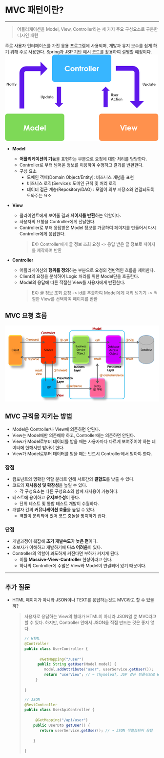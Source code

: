 # MVC 패턴이란?

---

> 어플리케이션을 Model, View, Controller라는 세 가지 주요 구성요소로 구분한 디자인 패턴

주로 사용자 인터페이스를 가진 응용 프로그램에 사용되며, 개발과 유지 보수를 쉽게 하기 위해 주로 사용한다. Spring과 JSP 기반 예시 코드를 활용하여 설명할 예정이다.
![mvc2.png](./image/mvc2.png)

- **Model**

  - **어플리케이션의 기능**을 표현하는 부분으로 요청에 대한 처리를 담당한다.
  - Controller로 부터 넘어온 정보를 이용하여 수행하고 결과를 반환한다.
  - 구성 요소
    - 도메인 객체(Domain Object/Entity): 비즈니스 개념을 표현
    - 비즈니스 로직(Service): 도메인 규칙 및 처리 로직
    - 데이터 접근 계층(Repository/DAO) : 모델이 외부 저장소와 연결되도록 도와주는 요소

- **View**

  - 클라이언트에게 보여줄 결과 **페이지를 반환**하는 역할이다.
  - 사용자의 요청을 Controller에게 전달한다.
  - Controller로 부터 응답받은 Model 정보를 가공하여 페이지를 만들어서 다시 Controller에게 응답한다.
    > EX) Controller에게 글 정보 조회 요청 -> 응답 받은 글 정보로 페이지를 제작하여 반환

- **Controller**

  - 어플리케이션의 **행위를 정의**하는 부분으로 요청의 전반적인 흐름을 제어한다.
  - Client의 요청을 분석하여 Logic 처리를 위한 Model단을 호출한다.
  - Model의 응답에 따른 적절한 View를 사용자에게 반환한다.
    > EX) 글 정보 조회 요청 -> id를 추출하여 Model에게 처리 넘기기 -> 적절한 View를 선택하여 페이지를 반환

## MVC 요청 흐름

![mvc1.png](./image/mvc1.png)

## MVC 규칙을 지키는 방법

- Model은 Controller나 View에 의존하면 안된다.
- View는 Model에만 의존해야 하고, Controller에는 의존하면 안된다.
- View가 Model로부터 데이터를 받을 때는 사용자마다 다르게 보여주어야 하는 데이터에 한해서만 받아야 한다.
- View가 Model로부터 데이터를 받을 때는 반드시 Controller에서 받아야 한다.

### 장점

- 컴포넌트의 명확한 역할 분리로 인해 서로간의 **결합도**를 낮출 수 있다.
- 코드의 **재사용성 및 확장성**을 높일 수 있다.
  - 각 구성요소는 다른 구성요소와 함께 재사용이 가능하다.
- 테스트에 용이하고 **유지보수성**이 좋다.
  - 단위 테스트 및 통합 테스트 개발이 수월하다.
- 개발자 간의 **커뮤니케이션 효율**을 높일 수 있다.
  - 역할이 분리되어 있어 코드 충돌을 방지하기 쉽다.

### 단점

- 개발과정이 복잡해 **초기 개발속도가 늦은 편**이다.
- 초보자가 이해하고 개발하기에 **다소 어려움**이 있다.
- Controller의 역할이 과도하게 커진다면 부하가 커지게 된다.
  - 이를 **Massive-View-Controller** 현상이라고 한다.
  - 하나의 Controller에 수많은 View와 Model이 연결되어 있기 때문이다.

---

## 추가 질문

- HTML 페이지가 아니라 JSON이나 TEXT를 응답하는것도 MVC라고 할 수 있을까?

  > 사용자로 응답하는 View의 형태가 HTML이 아니라 JSON일 뿐 MVC라고 할 수 있다.
  > 하지만, Controller 안에서 JSON을 직접 만드는 것은 좋지 않다.
  >
  > ```java
  > // HTML
  > @Controller
  > public class UserController {
  >
  >        @GetMapping("/user")
  >       public String getUser(Model model) {
  >          model.addAttribute("user", userService.getUser());
  >          return "userView"; // → Thymeleaf, JSP 같은 템플릿으로 HTML 렌더링
  >      }
  >
  > }
  >
  > ```
  >
  > ```java
  > // JSON
  > @RestController
  > public class UserApiController {
  >
  >      @GetMapping("/api/user")
  >     public UserDto getUser() {
  >        return userService.getUser(); // → JSON 직렬화되어 응답
  >
  >     }
  >
  > }
  > ```
